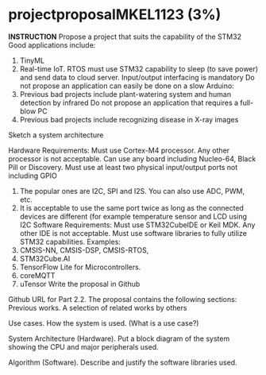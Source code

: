 # projectproposalMKEL1123 (3%)

**INSTRUCTION**
Propose a project that suits the capability of the STM32
Good applications include: 
  1. TinyML
  2. Real-time IoT. RTOS must use STM32 capability to sleep (to save power) and send data to cloud server.
Input/output interfacing is mandatory
Do not propose an application can easily be done on a slow Arduino:
  1. Previous bad projects include plant-watering system and human detection by infrared
Do not propose an application that requires a full-blow PC
  1. Previous bad projects include recognizing disease in X-ray images

Sketch a system architecture

Hardware Requirements:
Must use Cortex-M4 processor. Any other processor is not acceptable.
Can use any board including Nucleo-64, Black Pill or Discovery.
Must use at least two physical input/output ports not including GPIO
  1. The popular ones are I2C, SPI and I2S. You can also use ADC, PWM, etc.
  2. It is  acceptable to use the same port twice as long as the connected devices are different (for example temperature sensor and LCD using I2C
Software Requirements:
Must use STM32CubeIDE or Keil MDK. Any other IDE is not acceptable.
Must use software libraries to fully utilize STM32 capabilities. Examples:
  1. CMSIS-NN, CMSIS-DSP, CMSIS-RTOS,
  2. STM32Cube.AI
  3. TensorFlow Lite for Microcontrollers.
  4. coreMQTT
  5. uTensor
Write the proposal in Github

Github URL for Part 2.2. The proposal contains the following sections:
Previous works. A selection of related works by others


Use cases. How the system is used. (What is a use case?)


System Architecture (Hardware). Put a block diagram of the system showing the CPU and major peripherals used.


Algorithm (Software). Describe and justify the software libraries used.



